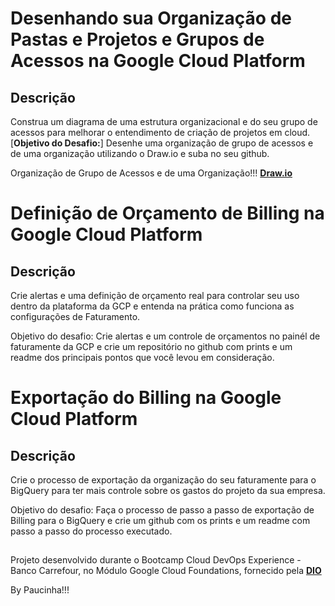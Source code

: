 # Desenhando sua Organização de Pastas e Projetos e Grupos de Acessos na Google Cloud Platform

## Descrição
Construa um diagrama de uma estrutura organizacional e do seu grupo de acessos para melhorar o entendimento de criação de projetos em cloud.
[**Objetivo do Desafio:**] Desenhe uma organização de grupo de acessos e de uma organização utilizando o Draw.io e suba no seu github.

Organização de Grupo de Acessos e de uma Organização!!! [**Draw.io**](https://viewer.diagrams.net/?tags=%7B%7D&highlight=0000ff&edit=_blank&layers=1&nav=1#G1s26tWEAw9iikZkTfebpFJRZOS_5aKR1Y)

##

# Definição de Orçamento de Billing na Google Cloud Platform

## Descrição

Crie alertas e uma definição de orçamento real para controlar seu uso dentro da plataforma da GCP e entenda na prática como funciona as configurações de Faturamento.

Objetivo do desafio: Crie alertas e um controle de orçamentos no painél de faturamente da GCP e crie um repositório no github com prints e um readme dos principais pontos que você levou em consideração.

##

# Exportação do Billing na Google Cloud Platform

## Descrição

Crie o processo de exportação da organização do seu faturamente para o BigQuery para ter mais controle sobre os gastos do projeto da sua empresa.

Objetivo do desafio: Faça o processo de passo a passo de exportação de Billing para o BigQuery e crie um github com os prints e um readme com passo a passo do processo executado.

##

Projeto desenvolvido durante o Bootcamp Cloud DevOps Experience - Banco Carrefour, no Módulo Google Cloud Foundations, fornecido pela [**DIO**](https://www.dio.me/)

By Paucinha!!!

